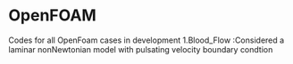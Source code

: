 # OpenFOAM
Codes for all OpenFoam cases in development
1.Blood_Flow :Considered a laminar nonNewtonian model with pulsating velocity boundary condtion
